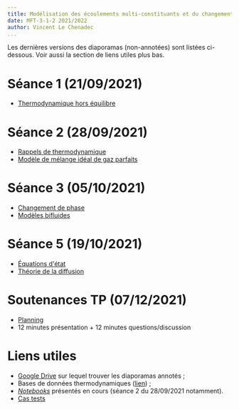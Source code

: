 ```yaml
---
title: Modélisation des écoulements multi-constituants et du changement de phase
date: MFT-3-1-2 2021/2022
author: Vincent Le Chenadec
...
```


Les dernières versions des diaporamas (non-annotées) sont listées ci-dessous. Voir aussi la section de liens utiles plus bas.

# Séance 1 (21/09/2021)

* [Thermodynamique hors équilibre](slideshow/NONEQUILIBRIUM.pdf)

# Séance 2 (28/09/2021)

* [Rappels de thermodynamique](slideshow/THERMO.pdf)
* [Modèle de mélange idéal de gaz parfaits](slideshow/CHEM.pdf)

# Séance 3 (05/10/2021)

* [Changement de phase](slideshow/CHANGE.pdf)
* [Modèles bifluides](slideshow/BIFLUIDE.pdf)

# Séance 5 (19/10/2021)

* [Équations d'état](slideshow/EOS.pdf)
* [Théorie de la diffusion](slideshow/DIFFUSION.pdf)

# Soutenances TP (07/12/2021)

* [Planning](schedule.pdf)
* 12 minutes présentation + 12 minutes questions/discussion

# Liens utiles

* [Google Drive](https://drive.google.com/drive/folders/1DAvc1ThGb4J5Zn152nxiP5G2AjRDvWVb?usp=sharing) sur lequel trouver les diaporamas annotés ;
* Bases de données thermodynamiques ([lien](https://shepherd.caltech.edu/EDL/PublicResources/sdt/thermo.html)) ;
* [*Notebooks*](notebook) présentés en cours (séance 2 du 28/09/2021 notamment).
* [Cas tests](http://test.interface.free.fr/)

